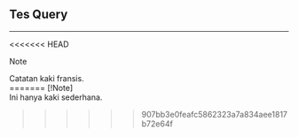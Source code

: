 ## Tes Query

---
<<<<<<< HEAD
> [!NOTE]  
> Catatan kaki fransis.  
=======
> [!Note]  
> Ini hanya kaki sederhana.  
>>>>>>> 907bb3e0feafc5862323a7a834aee1817b72e64f

